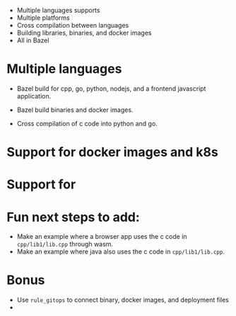 

- Multiple languages supports
- Multiple platforms
- Cross compilation between languages
- Building libraries, binaries, and docker images
- All in Bazel


# Multiple languages
- Bazel build for cpp, go, python, nodejs, and a frontend javascript application.

- Bazel build binaries and docker images.

- Cross compilation of c code into python and go.


# Support for docker images and k8s




# Support for 


# Fun next steps to add:
- Make an example where a browser app uses the c code in `cpp/lib1/lib.cpp` through wasm.
- Make an example where java also uses the c code in `cpp/lib1/lib.cpp`.



# Bonus
- Use `rule_gitops` to connect binary, docker images, and deployment files
- 